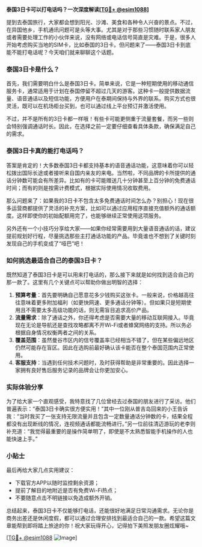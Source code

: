 **泰国3日卡可以打电话吗？一次深度解读[[TG💪+ @esim1088](https://t.me/s/esim1088)]**

提到去泰国旅行，大家都会想到阳光、沙滩、美食和各种令人兴奋的景点。不过，在异国他乡，手机通讯问题可是头等大事。尤其是对于那些习惯随时联系家人朋友或者需要处理工作的小伙伴来说，没有网络或电话信号简直是灾难。于是，很多人开始考虑购买当地的SIM卡，比如泰国的3日卡。但问题来了——泰国3日卡到底能不能打电话呢？今天咱们就来聊聊这个话题。

### 泰国3日卡是什么？

首先，我们需要明白什么是泰国3日卡。简单来说，它是一种短期使用的移动通信服务卡，通常适用于计划在泰国停留不超过几天的游客。这种卡一般提供数据流量、语音通话以及短信功能，方便用户在泰期间保持与外界的联系。购买方式也很灵活，既可以在机场柜台买到，也可以通过线上平台预订并激活使用。

不过，并不是所有的3日卡都一样哦！有些卡可能更侧重于流量套餐，而另一些则会特别强调通话时长。因此，在选择之前一定要仔细查看具体条款，确保满足自己的需求。

### 泰国3日卡真的能打电话吗？

答案是肯定的！大多数泰国3日卡都支持基本的语音通话功能，这意味着你可以轻松拨出国际长途或者接听来自国内亲友的来电。当然啦，不同品牌的卡所提供的通话分钟数可能会有所差异。比如有的卡可能赠送几十分钟甚至上百分钟的免费通话时间；而有的则是按需计费模式，根据实际使用情况收取费用。

那么问题来了：如果我的3日卡不包含太多免费通话时间怎么办？别担心！现在很多运营商都提供了灵活的补充方案，比如可以通过应用程序直接充值额外的通话额度。这样即使你的初始配额用完了，也能够继续正常使用这项服务。

另外还有一个小技巧分享给大家——如果你经常需要用到大量语音通话的话，建议提前规划好行程，尽量挑选那些主打通话功能的产品。毕竟谁也不想到了关键时刻发现自己的手机变成了“哑巴”吧！

### 如何挑选最适合自己的泰国3日卡？

既然知道了泰国3日卡是可以用来打电话的，那么接下来就是如何找到适合自己的那一款了。这里有几个关键点可以帮助你做出明智的选择：

1. **预算考量**：首先要明确自己愿意花多少钱购买这张卡。一般来说，价格越高往往意味着更多附加福利（如更快网速、更多通话分钟等）。但如果只是短期使用且不需要太多高级功能的话，则无需盲目追求高价产品。
2. **流量需求**：除了通话之外，你还得考虑是否需要大量的移动互联网接入。毕竟现在无论是导航还是查找攻略都离不开Wi-Fi或者蜂窝网络的支持。所以务必根据自身情况权衡两者之间的关系。
3. **覆盖范围**：虽然曼谷市区内的信号覆盖率已经相当不错了，但在某些偏远地区仍然可能存在盲区。因此在选购前最好确认该卡能否在整个泰国范围内正常使用。
4. **客服支持**：当遇到任何技术问题时，及时获得帮助是非常重要的。因此选择一家拥有良好售后服务记录的品牌会让你更加安心。

### 实际体验分享

为了给大家一个直观感受，我特意找了几位曾经去过泰国的朋友进行了采访。他们普遍表示：“泰国3日卡确实很方便实用！”其中一位刚从普吉岛回来的小王告诉我：“当时我买了一张支持无限流量并且包含一定数量通话分钟数的卡，结果全程都没有出现断线的情况，连视频通话都能流畅进行。”另一位前往清迈游玩的老李则补充道：“我觉得最重要的是操作简单明了，即使是不太熟悉智能手机操作的人也能快速上手。”

### 小贴士

最后再给大家几点实用建议：
- 下载官方APP以随时监控剩余资源；
- 提前了解目的地附近是否有免费Wi-Fi热点；
- 不要随意点击不明链接以免造成额外开销。

总结起来，泰国3日卡不仅能够打电话，还能很好地满足日常沟通需求。无论你是商务出差还是休闲度假，都可以通过合理安排找到最适合自己的一款。希望这篇文章能帮到即将踏上旅途的你！祝大家玩得开心，记得拍下美照发朋友圈炫耀哦~

[[TG💪+ @esim1088](https://t.me/s/esim1088) ![Image](https://i.postimg.cc/4NQfJmqS/Snipaste-2025-05-13-00-14-12.png)]
